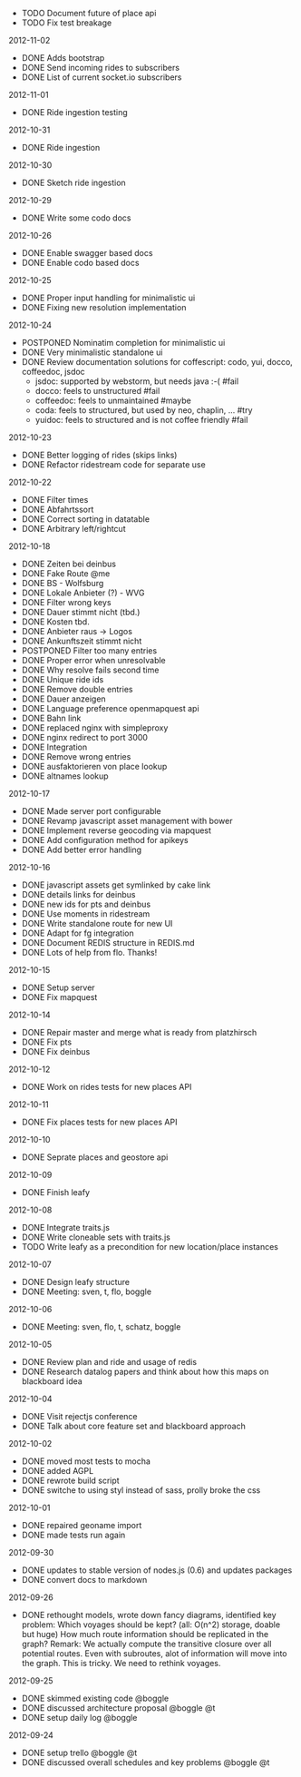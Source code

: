 * TODO Document future of place api
* TODO Fix test breakage

2012-11-02

* DONE Adds bootstrap
* DONE Send incoming rides to subscribers
* DONE List of current socket.io subscribers

2012-11-01

* DONE Ride ingestion testing

2012-10-31

* DONE Ride ingestion

2012-10-30

* DONE Sketch ride ingestion

2012-10-29

* DONE Write some codo docs

2012-10-26

* DONE Enable swagger based docs
* DONE Enable codo based docs

2012-10-25

* DONE Proper input handling for minimalistic ui
* DONE Fixing new resolution implementation

2012-10-24

* POSTPONED Nominatim completion for minimalistic ui
* DONE Very minimalistic standalone ui
* DONE Review documentation solutions for coffescript: codo, yui, docco, coffeedoc, jsdoc
  * jsdoc: supported by webstorm, but needs java :-( #fail
  * docco: feels to unstructured #fail
  * coffeedoc: feels to unmaintained #maybe
  * coda: feels to structured, but used by neo, chaplin, ... #try
  * yuidoc: feels to structured and is not coffee friendly #fail

2012-10-23

* DONE Better logging of rides (skips links)
* DONE Refactor ridestream code for separate use


2012-10-22

* DONE Filter times
* DONE Abfahrtssort
* DONE Correct sorting in datatable
* DONE Arbitrary left/rightcut

2012-10-18

* DONE Zeiten bei deinbus
* DONE Fake Route @me
* DONE BS - Wolfsburg
* DONE Lokale Anbieter (?) - WVG
* DONE Filter wrong keys
* DONE Dauer stimmt nicht (tbd.)
* DONE Kosten tbd.
* DONE Anbieter raus -> Logos
* DONE Ankunftszeit stimmt nicht
* POSTPONED Filter too many entries
* DONE Proper error when unresolvable
* DONE Why resolve fails second time
* DONE Unique ride ids
* DONE Remove double entries
* DONE Dauer anzeigen
* DONE Language preference openmapquest api
* DONE Bahn link
* DONE replaced nginx with simpleproxy
* DONE nginx redirect to port 3000
* DONE Integration
* DONE Remove wrong entries
* DONE ausfaktorieren von place lookup
* DONE altnames lookup


2012-10-17

* DONE Made server port configurable
* DONE Revamp javascript asset management with bower
* DONE Implement reverse geocoding via mapquest
* DONE Add configuration method for apikeys
* DONE Add better error handling


2012-10-16

* DONE javascript assets get symlinked by cake link
* DONE details links for deinbus
* DONE new ids for pts and deinbus
* DONE Use moments in ridestream
* DONE Write standalone route for new UI
* DONE Adapt for fg integration
* DONE Document REDIS structure in REDIS.md
* DONE Lots of help from flo. Thanks!


2012-10-15

* DONE Setup server
* DONE Fix mapquest


2012-10-14

* DONE Repair master and merge what is ready from platzhirsch
* DONE Fix pts
* DONE Fix deinbus


2012-10-12

* DONE Work on rides tests for new places API


2012-10-11

* DONE Fix places tests for new places API


2012-10-10

* DONE Seprate places and geostore api

2012-10-09

* DONE Finish leafy

2012-10-08

* DONE Integrate traits.js
* DONE Write cloneable sets with traits.js
* TODO Write leafy as a precondition for new location/place instances

2012-10-07

* DONE Design leafy structure
* DONE Meeting: sven, t, flo, boggle

2012-10-06

* DONE Meeting: sven, flo, t, schatz, boggle


2012-10-05

* DONE Review plan and ride and usage of redis
* DONE Research datalog papers and think about how this maps on blackboard idea


2012-10-04

* DONE Visit rejectjs conference
* DONE Talk about core feature set and blackboard approach


2012-10-02

* DONE moved most tests to mocha
* DONE added AGPL
* DONE rewrote build script
* DONE switche to using styl instead of sass, prolly broke the css


2012-10-01

* DONE repaired geoname import
* DONE made tests run again


2012-09-30

* DONE updates to stable version of nodes.js (0.6) and updates packages
* DONE convert docs to markdown


2012-09-26

* DONE rethought models, wrote down fancy diagrams, identified key problem:
  Which voyages should be kept? (all: O(n^2) storage, doable but huge)
  How much route information should be replicated in the graph?
  Remark: 
  We actually compute the transitive closure over all potential routes.
  Even with subroutes, alot of information will move into the graph.
  This is tricky. We need to rethink voyages.

2012-09-25

* DONE skimmed existing code @boggle
* DONE discussed architecture proposal @boggle @t
* DONE setup daily log @boggle


2012-09-24

* DONE setup trello @boggle @t
* DONE discussed overall schedules and key problems @boggle @t

